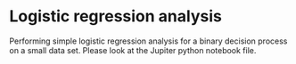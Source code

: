 # Logistic regression analysis

Performing simple logistic regression analysis for a binary decision process on a small data set. Please look at the Jupiter python notebook file. 

